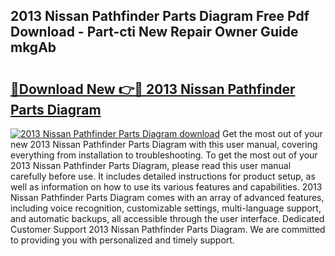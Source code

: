 ## 2013 Nissan Pathfinder Parts Diagram Free Pdf Download - Part-cti New Repair Owner Guide mkgAb

# <h2><a href="http://dfsm5h.blite.top/?on=2013+Nissan+Pathfinder+Parts+Diagram">🔗Download New 👉🔴 2013 Nissan Pathfinder Parts Diagram</a></h2>

[![2013 Nissan Pathfinder Parts Diagram download](https://i.imgur.com/lujVjoI.png)](http://dfsm5h.blite.top/?on=2013+Nissan+Pathfinder+Parts+Diagram)
Get the most out of your new 2013 Nissan Pathfinder Parts Diagram with this user manual, covering everything from installation to troubleshooting. To get the most out of your 2013 Nissan Pathfinder Parts Diagram, please read this user manual carefully before use. It includes detailed instructions for product setup, as well as information on how to use its various features and capabilities. 2013 Nissan Pathfinder Parts Diagram comes with an array of advanced features, including voice recognition, customizable settings, multi-language support, and automatic backups, all accessible through the user interface. Dedicated Customer Support 2013 Nissan Pathfinder Parts Diagram. We are committed to providing you with personalized and timely support.
